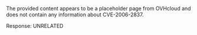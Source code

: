 The provided content appears to be a placeholder page from OVHcloud and does not contain any information about CVE-2006-2837.

Response: UNRELATED